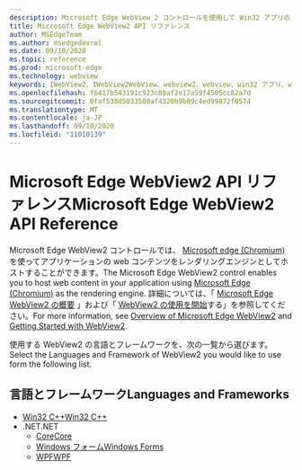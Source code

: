 ```yaml
---
description: Microsoft Edge WebView 2 コントロールを使用して Win32 アプリの web コンテンツをホストする
title: Microsoft Edge WebView2 API リファレンス
author: MSEdgeTeam
ms.author: msedgedevrel
ms.date: 09/10/2020
ms.topic: reference
ms.prod: microsoft-edge
ms.technology: webview
keywords: IWebView2、IWebView2WebView、webview2、webview、win32 アプリ、win32、edge、ICoreWebView2、ICoreWebView2Controller、browser control
ms.openlocfilehash: f6417b543191c923c89af2e17a59f4505cc82a7d
ms.sourcegitcommit: 0faf538d5033508af4320b9b89c4ed99872f0574
ms.translationtype: MT
ms.contentlocale: ja-JP
ms.lasthandoff: 09/10/2020
ms.locfileid: "11010139"
---
```

# <span data-ttu-id="96174-104">Microsoft Edge WebView2 API リファレンス</span><span class="sxs-lookup"><span data-stu-id="96174-104">Microsoft Edge WebView2 API Reference</span></span>  

<span data-ttu-id="96174-105">Microsoft Edge WebView2 コントロールでは、 [Microsoft edge (Chromium)](https://www.microsoftedgeinsider.com) を使ってアプリケーションの web コンテンツをレンダリングエンジンとしてホストすることができます。</span><span class="sxs-lookup"><span data-stu-id="96174-105">The Microsoft Edge WebView2 control enables you to host web content in your application using [Microsoft Edge (Chromium)](https://www.microsoftedgeinsider.com) as the rendering engine.</span></span>  <span data-ttu-id="96174-106">詳細については、「 [Microsoft Edge WebView2 の概要](./index.md) 」および「 [WebView2 の使用を開始](gettingstarted/win32.md)する」を参照してください。</span><span class="sxs-lookup"><span data-stu-id="96174-106">For more information, see [Overview of Microsoft Edge WebView2](./index.md) and [Getting Started with WebView2](gettingstarted/win32.md).</span></span>  

<span data-ttu-id="96174-107">使用する WebView2 の言語とフレームワークを、次の一覧から選びます。</span><span class="sxs-lookup"><span data-stu-id="96174-107">Select the Languages and Framework of WebView2 you would like to use form the following list.</span></span>  

## <span data-ttu-id="96174-108">言語とフレームワーク</span><span class="sxs-lookup"><span data-stu-id="96174-108">Languages and Frameworks</span></span>  

*   [<span data-ttu-id="96174-109">Win32 C++</span><span class="sxs-lookup"><span data-stu-id="96174-109">Win32 C++</span></span>](reference/win32/0-9-622-reference-webview2.md)  
*   <span data-ttu-id="96174-110">.NET</span><span class="sxs-lookup"><span data-stu-id="96174-110">.NET</span></span>  
    *   [<span data-ttu-id="96174-111">Core</span><span class="sxs-lookup"><span data-stu-id="96174-111">Core</span></span>](reference/dotnet/0-9-628-reference-webview2.md)  
    *   [<span data-ttu-id="96174-112">Windows フォーム</span><span class="sxs-lookup"><span data-stu-id="96174-112">Windows Forms</span></span>](reference/winforms/0-9-515-reference-webview2.md)  
    *   [<span data-ttu-id="96174-113">WPF</span><span class="sxs-lookup"><span data-stu-id="96174-113">WPF</span></span>](reference/wpf/0-9-515-reference-webview2.md)  
